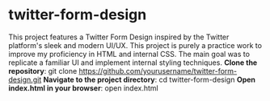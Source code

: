 # twitter-form-design
This project features a Twitter Form Design inspired by the Twitter platform's sleek and modern UI/UX.
This project is purely a practice work to improve my proficiency in HTML and internal CSS. The main goal was to replicate a familiar UI and implement internal styling techniques.
**Clone the repository**:
git clone https://github.com/yourusername/twitter-form-design.git
**Navigate to the project directory**:
cd twitter-form-design
**Open index.html in your browser**:
open index.html
